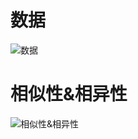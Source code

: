 # 数据
![数据](https://raw.githubusercontent.com/woaielf/woaielf.github.io/master/_posts/Pic/1703/170317-1.png)
# 相似性&相异性
![相似性&相异性](https://raw.githubusercontent.com/woaielf/woaielf.github.io/master/_posts/Pic/1703/170317-2.png)